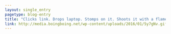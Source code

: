 ```yaml
---
layout: single_entry
pagetype: blog-entry
title: "Clicks link. Drops laptop. Stomps on it. Shoots it with a flamethrower. Throws it in the ocean."
link: http://media.boingboing.net/wp-content/uploads/2016/01/5y7gNv.gif
---  
```


